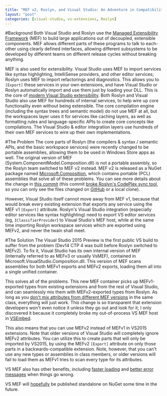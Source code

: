 ```yaml
---
title: "MEF v2, Roslyn, and Visual Studio: An Adventure in Compatibility"
layout: "post"
categories: [visual-studio, vs-extensions, Roslyn]
---
```


#Background
Both Visual Studio and Roslyn use the [Managed Extensibility Framework](https://mef.codeplex.com/) (MEF) to build large applications out of decoupled, extensible components.  MEF allows different parts of these programs to talk to each-other using clearly defined interfaces, allowing different subsystems to be developed by different teams on different release cycles without breaking anything.

MEF is also used for extensibility.  Visual Studio uses MEF to import services like syntax highlighting, IntelliSense providers, and other editor services; Roslyn uses MEF to import refactorings and diagnostics.  This allows you to `[Export]` these services in your own extensions, and have Visual Studio or Roslyn automatically import and use them just by loading your DLL.  This is the core of [modern Visual Studio extensibility](/2013-11-10/extending-visual-studio-part-2-core-concepts/#editor-extensions).  Both Roslyn and Visual Studio also use MEF for hundreds of internal services, to help wire up core functionality even without being extensible.  The core compilation engine (including the syntax trees and semantic model) do not use MEF at all, but the workspaces layer uses it for services like caching layers, as well as formatting rules and language-specific APIs to create core concepts like compilations.  The Visual Studio & editor integration layers use hundreds of their own MEF services to wire up their own implementations.

#The Problem
The core parts of Roslyn (the compilers & syntax / semantic APIs, and the basic workspace services) were recently changed to be portable assemblies, allowing them to be used in Windows Store apps as well.  The original version of MEF (System.ComponentModel.Composition.dll) is not a portable assembly, so the Roslyn team switched to MEF v2 instead.  MEF v2 is released as a NuGet package named [Microsoft.Composition](https://www.nuget.org/packages/Microsoft.Composition), which contains portable (PCL) assemblies that solve all of these problems.  You can see more details about the change in [this commit](https://roslyn.codeplex.com/SourceControl/changeset/e76a29a4)  (this commit [broke Roslyn's CodePlex sync tool](https://twitter.com/jasonmalinowski/status/533995505186271233), so you can only see the files changed on [GitHub](https://github.com/mono/roslyn/commit/e76a29a4) or a local clone).

However, Visual Studio itself cannot move away from MEF v1, because that would break every existing extension that exports any service using the MEF v1 `[Export]` attribute.  Roslyn's Visual Studio integration (especially editor services like syntax highlighting) need to export VS editor services (eg, `IClassifierProvider`) to Visual Studio's MEF host, while at the same time importing Roslyn workspace services which are exported using MEFv2, and never the twain shall meet.

#The Solution
The Visual Studio 2015 Preview is the first public VS build to suffer from the problem (Dev14 CTP 4 was built before Roslyn switched to MEFv2).  To fix it, Visual Studio has its own internal version of MEF (internally referred to as MEFv3 or usually VsMEF), contained in Microsoft.VisualStudio.Composition.dll.  This version of MEF scans assemblies for both MEFv1 exports and MEFv2 exports, loading them all into a single unified container.

This solves all of the problems.  This new MEF container picks up MEFv1-exported types from existing extensions and from the rest of Visual Studio, and can seamlessly mix them with MEFv2-exported types from Roslyn.  As long as you [don't mix attributes from different MEF versions](http://source.roslyn.codeplex.com/#Roslyn.Diagnostics.Analyzers/Reliability/MixedVersionsOfMefAttributesAnalyzer.cs) in the same class, everything will just work.  This change is so transparent that extension developers won't even notice it unless they go out and look for it; I only discovered it because it completely broke my out-of-process VS MEF host in [VSEmbed](https://github.com/SLaks/VSEmbed).

This also means that you can use MEFv2 instead of MEFv1 in VS2015 extensions.  Note that older versions of Visual Studio will completely ignore MEFv2 attributes.  You can utilize this to create parts that will only be imported by VS2015, by using the MEFv2 `[Export]` attribute on only those parts in a backwards-compatible extension.  Note, however, that you can't use any new types or assemblies in class members, or older versions will fail to load them as MEFv1 tries to scan every type for its attributes.

VS MEF also has other benefits, including [faster loading](https://twitter.com/aarnott/status/534035831539785730) and [better error messages](https://twitter.com/aarnott/status/534037832721911808) when things go wrong.

VS MEF will [hopefully](https://twitter.com/aarnott/status/534036403022077953) be published standalone on NuGet some time in the future.
